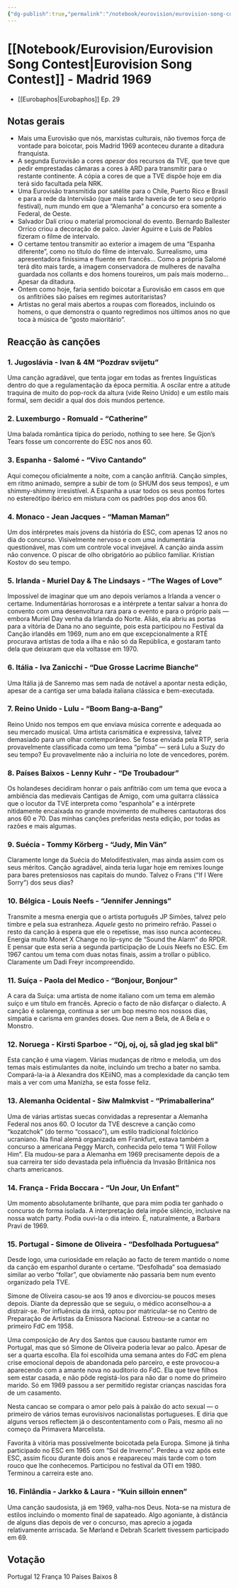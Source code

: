 ```yaml
---
{"dg-publish":true,"permalink":"/notebook/eurovision/eurovision-song-contest-madrid-1969/"}
---
```



# [[Notebook/Eurovision/Eurovision Song Contest\|Eurovision Song Contest]] - Madrid 1969

- [[Eurobaphos\|Eurobaphos]] Ep. 29

## Notas gerais
- Mais uma Eurovisão que nós, marxistas culturais, não tivemos força de vontade para boicotar, pois Madrid 1969 aconteceu durante a ditadura franquista.
- A segunda Eurovisão a cores _apesar_ dos recursos da TVE, que teve que pedir emprestadas câmaras a cores à ARD para transmitir para o restante continente. A cópia a cores de que a TVE dispõe hoje em dia terá sido facultada pela NRK.
- Uma Eurovisão transmitida por satélite para o Chile, Puerto Rico e Brasil e para a rede da Intervisão (que mais tarde haveria de ter o seu próprio festival), num mundo em que a “Alemanha” a concurso era somente a Federal, de Oeste.
- Salvador Dalí criou o material promocional do evento. Bernardo Ballester Orrico criou a decoração de palco. Javier Aguirre e Luis de Pablos fizeram o filme de intervalo.
- O certame tentou transmitir ao exterior a imagem de uma “Espanha diferente”, como no título do filme de intervalo. Surrealismo, uma apresentadora finíssima e fluente em francês… Como a própria Salomé terá dito mais tarde, a imagem conservadora de mulheres de navalha guardada nos collants e dos homens toureiros, um país mais moderno… Apesar da ditadura.
- Ontem como hoje, faria sentido boicotar a Eurovisão em casos em que os anfitriões são países em regimes autoritaristas?
- Artistas no geral mais abertos a roupas com floreados, incluindo os homens, o que demonstra o quanto regredimos nos últimos anos no que toca à música de “gosto maioritário”.
## Reacção às canções
### 1. Jugoslávia - Ivan & 4M “Pozdrav svijetu”
Uma canção agradável, que tenta jogar em todas as frentes linguísticas dentro do que a regulamentação da época permitia. A oscilar entre a atitude traquina de muito do pop-rock da altura (vide Reino Unido) e um estilo mais formal, sem decidir a qual dos dois mundos pertence.
### 2. Luxemburgo - Romuald - “Catherine”
Uma balada romântica típica do período, nothing to see here. Se Gjon’s Tears fosse um concorrente do ESC nos anos 60.
### 3. Espanha - Salomé - “Vivo Cantando”
Aqui começou oficialmente a noite, com a canção anfitriã. Canção simples, em ritmo animado, sempre a subir de tom (o SHUM dos seus tempos), e um shimmy-shimmy irresistível. A Espanha a usar todos os seus pontos fortes no estereótipo ibérico em mistura com os padrões pop dos anos 60.
### 4. Monaco - Jean Jacques - “Maman Maman”
Um dos intérpretes mais jovens da história do ESC, com apenas 12 anos no dia do concurso. Visivelmente nervoso e com uma indumentária questionável, mas com um controle vocal invejável. A canção ainda assim não convence. O piscar de olho obrigatório ao público familiar. Kristian Kostov do seu tempo.
### 5. Irlanda - Muriel Day & The Lindsays - “The Wages of Love”
Impossível de imaginar que um ano depois veríamos a Irlanda a vencer o certame. Indumentárias horrorosas e a intérprete a tentar salvar a honra do convento com uma desenvoltura rara para o evento e para o próprio país — embora Muriel Day venha da Irlanda do Norte. Aliás, ela abriu as portas para a vitória de Dana no ano seguinte, pois esta participou no Festival da Canção irlandês em 1969, num ano em que excepcionalmente a RTÉ procurava artistas de toda a ilha e não só da República, e gostaram tanto dela que deixaram que ela voltasse em 1970.
### 6. Itália - Iva Zanicchi - “Due Grosse Lacrime Bianche”
Uma Itália já de Sanremo mas sem nada de notável a apontar nesta edição, apesar de a cantiga ser uma balada italiana clássica e bem-executada.
### 7. Reino Unido - Lulu - “Boom Bang-a-Bang”
Reino Unido nos tempos em que enviava música corrente e adequada ao seu mercado musical. Uma artista carismática e expressiva, talvez demasiado para um olhar contemporâneo. Se fosse enviada pela RTP, seria provavelmente classificada como um tema “pimba” — será Lulu a Suzy do seu tempo? Eu provavelmente não a incluiria no lote de vencedores, porém.
### 8. Países Baixos - Lenny Kuhr - “De Troubadour”
Os holandeses decidiram honrar o país anfitrião com um tema que evoca a ambiência das medievais Cantigas de Amigo, com uma guitarra clássica que o locutor da TVE interpreta como “espanhola” e a intérprete nitidamente encaixada no grande movimento de mulheres cantautoras dos anos 60 e 70. Das minhas canções preferidas nesta edição, por todas as razões e mais algumas.
### 9. Suécia - Tommy Körberg - “Judy, Min Vän”
Claramente longe da Suécia do Melodifestivalen, mas ainda assim com os seus méritos. Canção agradável, ainda teria lugar hoje em remixes lounge para bares pretensiosos nas capitais do mundo. Talvez o Frans (“If I Were Sorry”) dos seus dias?
### 10. Bélgica - Louis Neefs - “Jennifer Jennings”
Transmite a mesma energia que o artista português JP Simões, talvez pelo timbre e pela sua estranheza. _Aquele_ gesto no primeiro refrão. Passei o resto da canção à espera que ele o repetisse, mas isso nunca aconteceu. Energia muito Monet X Change no lip-sync de “Sound the Alarm” do RPDR. E pensar que esta seria a segunda participação de Louis Neefs no ESC. Em 1967 cantou um tema com duas notas finais, assim a trollar o público. Claramente um Dadi Freyr incompreendido.
### 11. Suíça - Paola del Medico - “Bonjour, Bonjour”
A cara da Suíça: uma artista de nome italiano com um tema em alemão suíço e um título em francês. Aprecio o facto de não disfarçar o dialecto. A canção é solarenga, continua a ser um bop mesmo nos nossos dias, simpatia e carisma em grandes doses. Que nem a Bela, de A Bela e o Monstro.
### 12. Noruega - Kirsti Sparboe - “Oj, oj, oj, så glad jeg skal bli”
Esta canção é uma viagem. Várias mudanças de ritmo e melodia, um dos temas mais estimulantes da noite, incluindo um trecho a bater no samba. Compará-la-ia à Alexandra dos KEiiNO, mas a complexidade da canção tem mais a ver com uma Manizha, se esta fosse feliz.
### 13. Alemanha Ocidental - Siw Malmkvist - “Primaballerina”
Uma de várias artistas suecas convidadas a representar a Alemanha Federal nos anos 60. O locutor da TVE descreve a canção como “kozatchok” (do termo “cossaco”), um estilo tradicional folclórico ucraniano. Na final alemã organizada em Frankfurt, estava também a concurso a americana Peggy March, conhecida pelo tema “I Will Follow Him”. Ela mudou-se para a Alemanha em 1969 precisamente depois de a sua carreira ter sido devastada pela influência da Invasão Britânica nos charts americanos.
### 14. França - Frida Boccara - “Un Jour, Un Enfant”
Um momento absolutamente brilhante, que para mim podia ter ganhado o concurso de forma isolada. A interpretação dela impõe silêncio, inclusive na nossa watch party. Podia ouvi-la o dia inteiro. É, naturalmente, a Barbara Pravi de 1969.
### 15. Portugal - Simone de Oliveira - “Desfolhada Portuguesa”
Desde logo, uma curiosidade em relação ao facto de terem mantido o nome da canção em espanhol durante o certame. “Desfolhada” soa demasiado similar ao verbo “follar”, que obviamente não passaria bem num evento organizado pela TVE. 

Simone de Oliveira casou-se aos 19 anos e divorciou-se poucos meses depois. Diante da depressão que se seguiu, o médico aconselhou-a a distrair-se. Por influência da irmã, optou por matricular-se no Centro de Preparação de Artistas da Emissora Nacional. Estreou-se a cantar no primeiro FdC em 1958.

Uma composição de Ary dos Santos que causou bastante rumor em Portugal, mas que só Simone de Oliveira poderia levar ao palco. Apesar de ser a quarta escolha. Ela foi escolhida uma semana antes do FdC em plena crise emocional depois de abandonada pelo parceiro, e este provocou-a aparecendo com a amante nova no auditorio do FdC. Ela que teve filhos sem estar casada, e não pôde registá-los para não dar o nome do primeiro marido. Só em 1969 passou a ser permitido registar crianças nascidas fora de um casamento.

Nesta cancao se compara o amor pelo país à paixão do acto sexual — o primeiro de vários temas eurovisivos nacionalistas portugueses. E diria que alguns versos reflectem já o descontentamento com o País, mesmo ali no começo da Primavera Marcelista. 

Favorita à vitória mas possivelmente boicotada pela Europa. Simone já tinha participado no ESC em 1965 com “Sol de Inverno”. Perdeu a voz após este ESC, assim ficou durante dois anos e reapareceu mais tarde com o tom rouco que lhe conhecemos. Participou no festival da OTI em 1980. Terminou a carreira este ano.
### 16. Finlândia - Jarkko & Laura - “Kuin silloin ennen”
Uma canção saudosista, já em 1969, valha-nos Deus. Nota-se na mistura de estilos incluindo o momento final de sapateado. Algo agoniante, à distância de alguns dias depois de ver o concurso, mas aprecio a jogada relativamente arriscada. Se Mørland e Debrah Scarlett tivessem participado em 69.
## Votação
Portugal 12
França 10
Países Baixos 8